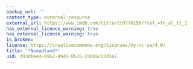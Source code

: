 ```yaml
---
backup_url: ''
content_type: external-resource
external_url: https://www.imdb.com/title/tt9770150/?ref_=fn_al_tt_1
has_external_licence_warning: true
has_external_license_warning: true
is_broken: ''
license: https://creativecommons.org/licenses/by-nc-sa/4.0/
title: '*Nomadland*'
uid: d93dbee3-0952-4945-8576-23895c13d1a7
---
```

